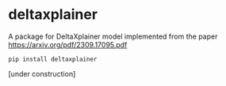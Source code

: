 # deltaxplainer

A package for DeltaXplainer model implemented from the paper https://arxiv.org/pdf/2309.17095.pdf

`pip install deltaxplainer`

[under construction]

